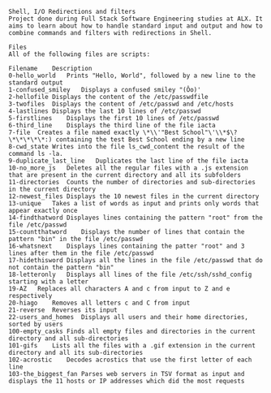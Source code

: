     Shell, I/O Redirections and filters
    Project done during Full Stack Software Engineering studies at ALX. It aims to learn about how to handle standard input and output and how to combine commands and filters with redirections in Shell.

    Files
    All of the following files are scripts:

    Filename	Description
    0-hello_world	Prints "Hello, World", followed by a new line to the standard output
    1-confused_smiley	Displays a confused smiley "(Ôo)'
    2-hellofile	Displays the content of the /etc/passwdfile
    3-twofiles	Displays the content of /etc/passwd and /etc/hosts
    4-lastlines	Displays the last 10 lines of /etc/passwd
    5-firstlines	Displays the first 10 lines of /etc/passwd
    6-third_line	Displays the third line of the file iacta
    7-file	Creates a file named exactly \*\\'"Best School"\'\\*$\?\*\*\*\*\*:) containing the test Best School ending by a new line
    8-cwd_state	Writes into the file ls_cwd_content the result of the command ls -la.
    9-duplicate_last_line	Duplicates the last line of the file iacta
    10-no_more_js	Deletes all the regular files with a .js extension that are present in the current directory and all its subfolders
    11-directories	Counts the number of directories and sub-directories in the current directory
    12-newest_files	Displays the 10 newest files in the current directory
    13-unique	Takes a list of words as input and prints only words that appear exactly once
    14-findthatword	Displayes lines containing the pattern "root" from the file /etc/passwd
    15-countthatword	Displays the number of lines that contain the pattern "bin" in the file /etc/passwd
    16-whatsnext	Displays lines containing the patter "root" and 3 lines after them in the file /etc/passwd
    17-hidethisword	Displays all the lines in the file /etc/passwd that do not contain the pattern "bin"
    18-letteronly	Displays all lines of the file /etc/ssh/sshd_config starting with a letter
    19-AZ	Replaces all characters A and c from input to Z and e respectively
    20-hiago	Removes all letters c and C from input
    21-reverse	Reverses its input
    22-users_and_homes	Displays all users and their home directories, sorted by users
    100-empty_casks	Finds all empty files and directories in the current directory and all sub-directories
    101-gifs	Lists all the files with a .gif extension in the current directory and all its sub-directories
    102-acrostic	Decodes acrostics that use the first letter of each line
    103-the_biggest_fan	Parses web servers in TSV format as input and displays the 11 hosts or IP addresses which did the most requests
